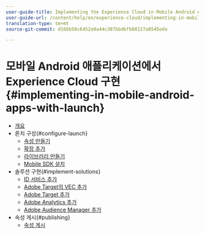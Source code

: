 ```yaml
---
user-guide-title: Implementing the Experience Cloud in Mobile Android Applications
user-guide-url: /content/help/en/experience-cloud/implementing-in-mobile-android-apps-with-launch/index.html
translation-type: tm+mt
source-git-commit: d166b50c6452a9a44c387bbdbfb88127a8545eda

---
```



# 모바일 Android 애플리케이션에서 Experience Cloud 구현 {#implementing-in-mobile-android-apps-with-launch}

+ [개요](index.md)
+ 론치 구성{#configure-launch}
   + [속성 만들기](launch-create-a-property.md)
   + [확장 추가](launch-add-extensions.md)
   + [라이브러리 만들기](launch-create-a-library.md)
   + [Mobile SDK 설치](launch-install-the-mobile-sdk.md)
+ 솔루션 구현{#implement-solutions}
   + [ID 서비스 추가](id-service.md)
   + [Adobe Target의 VEC 추가](target-vec.md)
   + [Adobe Target 추가](target.md)
   + [Adobe Analytics 추가](analytics.md)
   + [Adobe Audience Manager 추가](audience-manager.md)
+ 속성 게시{#publishing}
   + [속성 게시](publish.md)
